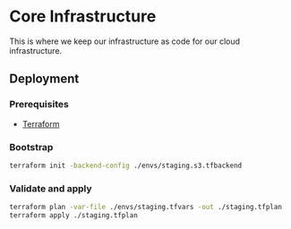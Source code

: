 # Core Infrastructure

This is where we keep our infrastructure as code for our cloud infrastructure.

## Deployment

### Prerequisites

- [Terraform](https://www.terraform.io/downloads.html)

### Bootstrap

```sh
terraform init -backend-config ./envs/staging.s3.tfbackend
```

### Validate and apply

```sh
terraform plan -var-file ./envs/staging.tfvars -out ./staging.tfplan
terraform apply ./staging.tfplan
```
